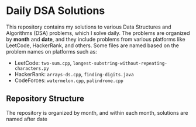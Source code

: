 # Daily DSA Solutions

This repository contains my solutions to various Data Structures and Algorithms (DSA) problems, which I solve daily. 
The problems are organized by **month** and **date**, and they include problems from various platforms like LeetCode, HackerRank, and others.
Some files are named based on the problem names on platforms such as:

- LeetCode: `two-sum.cpp`, `longest-substring-without-repeating-characters.py`
- HackerRank: `arrays-ds.cpp`, `finding-digits.java`
- CodeForces: `watermelon.cpp`, `palindrome.cpp`

## Repository Structure

The repository is organized by month, and within each month, solutions are named after date

